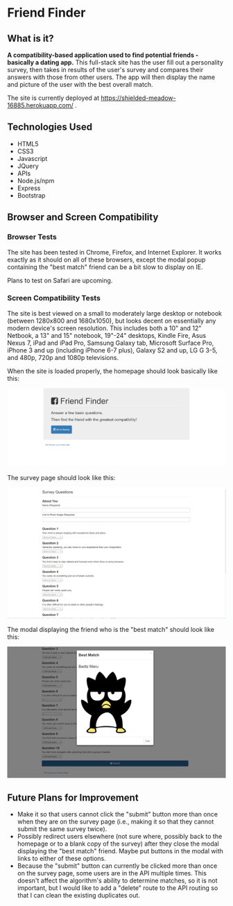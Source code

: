 # Friend Finder

## What is it?

**A compatibility-based application used to find potential friends - basically a dating app.** This full-stack site has the user fill out a personality survey, then takes in results of the user's survey and compares their answers with those from other users. The app will then display the name and picture of the user with the best overall match.

The site is currently deployed at https://shielded-meadow-16885.herokuapp.com/ .

## Technologies Used

* HTML5
* CSS3
* Javascript 
* JQuery
* APIs
* Node.js/npm
* Express
* Bootstrap

## Browser and Screen Compatibility

### Browser Tests

The site has been tested in Chrome, Firefox, and Internet Explorer. It works exactly as it should on all of these browsers, except the modal popup containing the "best match" friend can be a bit slow to display on IE. 

Plans to test on Safari are upcoming.

### Screen Compatibility Tests

The site is best viewed on a small to moderately large desktop or notebook (between 1280x800 and 1680x1050), but looks decent on essentially any modern device's screen resolution. This includes both a 10" and 12" Netbook, a 13" and 15" notebook, 19"-24" desktops, Kindle Fire, Asus Nexus 7, iPad and iPad Pro, Samsung Galaxy tab, Microsoft Surface Pro, iPhone 3 and up (including iPhone 6-7 plus), Galaxy S2 and up, LG G 3-5, and 480p, 720p and 1080p televisions. 

When the site is loaded properly, the homepage should look basically like this:

![Homepage](/app/public/homepage.JPG)

The survey page should look like this:

![Survey](/app/public/friendfinder.JPG)

The modal displaying the friend who is the "best match" should look like this:

![Modal](/app/public/modal.JPG)

## Future Plans for Improvement

* Make it so that users cannot click the "submit" button more than once when they are on the survey page (i.e., making it so that they cannot submit the same survey twice). 
* Possibly redirect users elsewhere (not sure where, possibly back to the homepage or to a blank copy of the survey) after they close the modal displaying the "best match" friend. Maybe put buttons in the modal with links to either of these options.
* Because the "submit" button can currently be clicked more than once on the survey page, some users are in the API multiple times. This doesn't affect the algorithm's ability to determine matches, so it is not important, but I would like to add a "delete" route to the API routing so that I can clean the existing duplicates out. 

